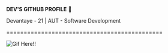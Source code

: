 **DEV'S GITHUB PROFILE** 💙 

Devantaye - 21  |  AUT - Software Development

=============================================

![Gif Here!!](https://media.tenor.com/-bcIjjtcC30AAAAi/omen-valorant.gif)




